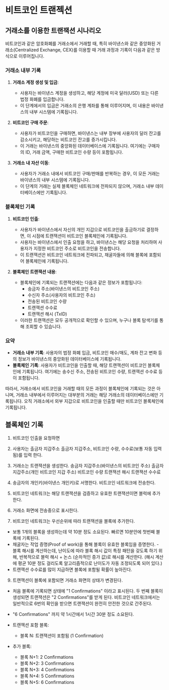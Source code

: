 # 비트코인 트랜젝션

## 거래소를 이용한 트랜잭션 시나리오

비트코인과 같은 암호화폐를 거래소에서 거래할 때, 특히 바이낸스와 같은 중앙화된 거래소(Centralized Exchange, CEX)를 이용할 때 거래 과정과 기록이 다음과 같은 방식으로 이루어집니다.

### 거래소 내부 기록
1. **거래소 계정 생성 및 입금**:
   - 사용자는 바이낸스 계정을 생성하고, 해당 계정에 미국 달러(USD) 또는 다른 법정 화폐를 입금합니다.
   - 이 단계에서의 입금은 거래소의 은행 계좌를 통해 이루어지며, 이 내용은 바이낸스의 내부 시스템에 기록됩니다.

2. **비트코인 구매 주문**:
   - 사용자가 비트코인을 구매하면, 바이낸스는 내부 장부에 사용자의 달러 잔고를 감소시키고, 해당하는 비트코인 잔고를 증가시킵니다.
   - 이 거래는 바이낸스의 중앙화된 데이터베이스에 기록됩니다. 여기에는 구매자의 ID, 거래 금액, 구매한 비트코인 수량 등이 포함됩니다.
   
3. **거래소 내 자산 이동**:
   - 사용자가 거래소 내에서 비트코인 구매/판매를 반복하는 경우, 이 모든 거래는 바이낸스의 내부 시스템에 기록됩니다.
   - 이 단계의 거래는 실제 블록체인 네트워크에 전파되지 않으며, 거래소 내부 데이터베이스에만 기록됩니다.

### 블록체인 기록
1. **비트코인 인출**:
   - 사용자가 바이낸스에서 자신의 개인 지갑으로 비트코인을 출금하기로 결정하면, 이 시점에 트랜잭션이 비트코인 블록체인에 기록됩니다.
   - 사용자는 바이낸스에서 인출 요청을 하고, 바이낸스는 해당 요청을 처리하여 사용자가 지정한 비트코인 주소로 비트코인을 전송합니다.
   - 이 트랜잭션은 비트코인 네트워크에 전파되고, 채굴자들에 의해 블록에 포함되어 블록체인에 기록됩니다.
   
2. **블록체인 트랜잭션 내용**:
   - 블록체인에 기록되는 트랜잭션에는 다음과 같은 정보가 포함됩니다:
     - 송금자 주소(바이낸스의 비트코인 주소)
     - 수신자 주소(사용자의 비트코인 주소)
     - 전송된 비트코인 수량
     - 트랜잭션 수수료
     - 트랜잭션 해시 (TxID)
   - 이러한 트랜잭션은 모두 공개적으로 확인할 수 있으며, 누구나 블록 탐색기를 통해 조회할 수 있습니다.

### 요약
- **거래소 내부 기록**: 사용자의 법정 화폐 입금, 비트코인 매수/매도, 계좌 잔고 변화 등의 정보가 바이낸스의 중앙화된 데이터베이스에 기록됩니다.
- **블록체인 기록**: 사용자가 비트코인을 인출할 때, 해당 트랜잭션이 비트코인 블록체인에 기록됩니다. 여기에는 송수신 주소, 전송된 비트코인 수량, 트랜잭션 수수료 등이 포함됩니다.

따라서, 거래소에서 비트코인을 거래할 때의 모든 과정이 블록체인에 기록되는 것은 아니며, 거래소 내부에서 이루어지는 대부분의 거래는 해당 거래소의 데이터베이스에만 기록됩니다. 오직 거래소에서 외부 지갑으로 비트코인을 인출할 때만 비트코인 블록체인에 기록됩니다.

 ## 블록체인 기록
 1. 비트코인 인출을 요청하면
 2. 사용자는 출금자 지갑주소
  출금자 지갑주소, 비트코인 수량, 수수료(보통 자동 입력됨)를 입력 한다.

 3. 거래소는 트랜잭션을 생성한다.
    송금자 지갑주소(바이낸스의 비트코인 주소)
    출금자 지갑주소(개인 비트코인 지갑 주소)
    비트코인 수량
    트랜잭션 해시
    트랜잭션 수수료
        
5. 송금자의 개인키(바이낸스 개인키)로 서명한다.
   비트코인 네트워크에 전송한다.
6. 비트코인 네트워크는 해당 트랜잭션을 검증하고 유효한 트랜잭션이면 블럭에 추가한다.
7. 거래소 화면에 전송중으로 표시한다.
8. 비트코인 네트워크는 우선순위에 따라 트랜잭션을 블록에 추가한다.
- 보통 1개의 블록을 생성하는데 약 10분 정도 소요된다. 빠르면 10분안에 첫번째 블록에 기록된다.
- 채굴자는 작업 증명(Proof of work)을 통해 블록이 유효한 블록임을 증명한다. - 블록 해시를 계산하는데, 난이도에 따라 블록 해시 값이 특정 패턴을 갖도록 하기 위해, 반복적으로 블럭 해시 + 논스 (순차적인 증가 값)로 해시를 계산한다. (해시 계산에 평균 10분 정도 걸리도록 알고리즘적으로 난이도가 자동 조정되도록 되어 있다.)
- 트랜잭션 수수료를 많이 지급하면 블록에 포함될 확률이 높아진다.
9. 트랜잭션이 블록에 포함되면 거래소 화면의 상태가 변경된다.
- 처음 블록에 기록되면 상태에 "1 Confirmations" 이라고 표시된다. 두 번째 블록이 생성되면 트랜잭션은 "2 Confirmations"를 받게 된다. 비트코인 네트워크에서는 일반적으로 6번의 확인을 받으면 트랜잭션이 완전히 안전한 것으로 간주된다.
- "6 Confirmations" 까지 약 1시간에서 1시간 30분 정도 소요된다.
 
- 트랜잭션 포함 블록:
  - 블록 N: 트랜잭션이 포함됨 (1 Confirmation)
- 추가 블록:
  - 블록 N+1: 2 Confirmations
  - 블록 N+2: 3 Confirmations
  - 블록 N+3: 4 Confirmations
  - 블록 N+4: 5 Confirmations
  - 블록 N+5: 6 Confirmations


    
    
